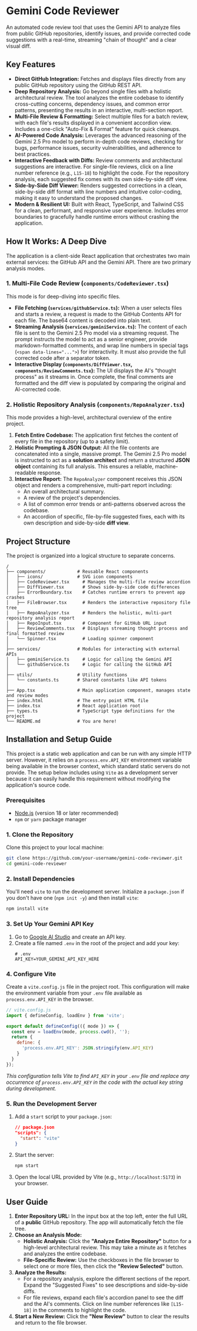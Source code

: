 # Gemini Code Reviewer

An automated code review tool that uses the Gemini API to analyze files from public GitHub repositories, identify issues, and provide corrected code suggestions with a real-time, streaming "chain of thought" and a clear visual diff.

## Key Features

- **Direct GitHub Integration:** Fetches and displays files directly from any public GitHub repository using the GitHub REST API.
- **Deep Repository Analysis:** Go beyond single files with a holistic architectural review. The tool analyzes the entire codebase to identify cross-cutting concerns, dependency issues, and common error patterns, presenting the results in an interactive, multi-section report.
- **Multi-File Review & Formatting:** Select multiple files for a batch review, with each file's results displayed in a convenient accordion view. Includes a one-click "Auto-Fix & Format" feature for quick cleanups.
- **AI-Powered Code Analysis:** Leverages the advanced reasoning of the Gemini 2.5 Pro model to perform in-depth code reviews, checking for bugs, performance issues, security vulnerabilities, and adherence to best practices.
- **Interactive Feedback with Diffs:** Review comments and architectural suggestions are interactive. For single-file reviews, click on a line number reference (e.g., `L15-18`) to highlight the code. For the repository analysis, each suggested fix comes with its own side-by-side diff view.
- **Side-by-Side Diff Viewer:** Renders suggested corrections in a clean, side-by-side diff format with line numbers and intuitive color-coding, making it easy to understand the proposed changes.
- **Modern & Resilient UI:** Built with React, TypeScript, and Tailwind CSS for a clean, performant, and responsive user experience. Includes error boundaries to gracefully handle runtime errors without crashing the application.

## How It Works: A Deep Dive

The application is a client-side React application that orchestrates two main external services: the GitHub API and the Gemini API. There are two primary analysis modes.

### 1. Multi-File Code Review (`components/CodeReviewer.tsx`)

This mode is for deep-diving into specific files.

- **File Fetching (`services/githubService.ts`):** When a user selects files and starts a review, a request is made to the GitHub Contents API for each file. The base64 content is decoded into plain text.
- **Streaming Analysis (`services/geminiService.ts`):** The content of each file is sent to the Gemini 2.5 Pro model via a streaming request. The prompt instructs the model to act as a senior engineer, provide markdown-formatted comments, and wrap line numbers in special tags (`<span data-lines="...">`) for interactivity. It must also provide the full corrected code after a separator token.
- **Interactive Display (`components/DiffViewer.tsx`, `components/ReviewComments.tsx`):** The UI displays the AI's "thought process" as it streams in. Once complete, the final comments are formatted and the diff view is populated by comparing the original and AI-corrected code.

### 2. Holistic Repository Analysis (`components/RepoAnalyzer.tsx`)

This mode provides a high-level, architectural overview of the entire project.

1.  **Fetch Entire Codebase:** The application first fetches the content of every file in the repository (up to a safety limit).
2.  **Holistic Prompting & JSON Output:** All the file contents are concatenated into a single, massive prompt. The Gemini 2.5 Pro model is instructed to act as a **solution architect** and return a structured **JSON object** containing its full analysis. This ensures a reliable, machine-readable response.
3.  **Interactive Report:** The `RepoAnalyzer` component receives this JSON object and renders a comprehensive, multi-part report including:
    -   An overall architectural summary.
    -   A review of the project's dependencies.
    -   A list of common error trends or anti-patterns observed across the codebase.
    -   An accordion of specific, file-by-file suggested fixes, each with its own description and side-by-side **diff view**.

## Project Structure

The project is organized into a logical structure to separate concerns.

```
/
├── components/            # Reusable React components
│   ├── icons/             # SVG icon components
│   ├── CodeReviewer.tsx     # Manages the multi-file review accordion
│   ├── DiffViewer.tsx       # Shows side-by-side code differences
│   ├── ErrorBoundary.tsx    # Catches runtime errors to prevent app crashes
│   ├── FileBrowser.tsx      # Renders the interactive repository file tree
│   ├── RepoAnalyzer.tsx     # Renders the holistic, multi-part repository analysis report
│   ├── RepoInput.tsx        # Component for GitHub URL input
│   ├── ReviewComments.tsx   # Displays streaming thought process and final formatted review
│   └── Spinner.tsx          # Loading spinner component
│
├── services/              # Modules for interacting with external APIs
│   ├── geminiService.ts     # Logic for calling the Gemini API
│   └── githubService.ts     # Logic for calling the GitHub API
│
├── utils/                 # Utility functions
│   └── constants.ts       # Shared constants like API tokens
│
├── App.tsx                # Main application component, manages state and review modes
├── index.html             # The entry point HTML file
├── index.tsx              # React application root
├── types.ts               # TypeScript type definitions for the project
└── README.md              # You are here!
```

## Installation and Setup Guide

This project is a static web application and can be run with any simple HTTP server. However, it relies on a `process.env.API_KEY` environment variable being available in the browser context, which standard static servers do not provide. The setup below includes using `Vite` as a development server because it can easily handle this requirement without modifying the application's source code.

### Prerequisites

- [Node.js](https://nodejs.org/) (version 18 or later recommended)
- `npm` or `yarn` package manager

### 1. Clone the Repository

Clone this project to your local machine:

```bash
git clone https://github.com/your-username/gemini-code-reviewer.git
cd gemini-code-reviewer
```

### 2. Install Dependencies

You'll need `vite` to run the development server. Initialize a `package.json` if you don't have one (`npm init -y`) and then install `vite`:

```bash
npm install vite
```

### 3. Set Up Your Gemini API Key

1.  Go to [Google AI Studio](https://aistudio.google.com/app/apikey) and create an API key.
2.  Create a file named `.env` in the root of the project and add your key:
    ```
    # .env
    API_KEY=YOUR_GEMINI_API_KEY_HERE
    ```

### 4. Configure Vite

Create a `vite.config.js` file in the project root. This configuration will make the environment variable from your `.env` file available as `process.env.API_KEY` in the browser.

```javascript
// vite.config.js
import { defineConfig, loadEnv } from 'vite';

export default defineConfig(({ mode }) => {
  const env = loadEnv(mode, process.cwd(), '');
  return {
    define: {
      'process.env.API_KEY': JSON.stringify(env.API_KEY)
    }
  }
});
```
*This configuration tells Vite to find `API_KEY` in your `.env` file and replace any occurrence of `process.env.API_KEY` in the code with the actual key string during development.*

### 5. Run the Development Server

1. Add a `start` script to your `package.json`:

    ```json
    // package.json
    "scripts": {
      "start": "vite"
    }
    ```

2. Start the server:

    ```bash
    npm start
    ```

3. Open the local URL provided by Vite (e.g., `http://localhost:5173`) in your browser.

## User Guide

1.  **Enter Repository URL:** In the input box at the top left, enter the full URL of a **public** GitHub repository. The app will automatically fetch the file tree.
2.  **Choose an Analysis Mode:**
    -   **Holistic Analysis:** Click the **"Analyze Entire Repository"** button for a high-level architectural review. This may take a minute as it fetches and analyzes the entire codebase.
    -   **File-Specific Review:** Use the checkboxes in the file browser to select one or more files, then click the **"Review Selected"** button.
3.  **Analyze the Results:**
    -   For a repository analysis, explore the different sections of the report. Expand the "Suggested Fixes" to see descriptions and side-by-side diffs.
    -   For file reviews, expand each file's accordion panel to see the diff and the AI's comments. Click on line number references like `[L15-18]` in the comments to highlight the code.
4.  **Start a New Review:** Click the **"New Review"** button to clear the results and return to the file browser.